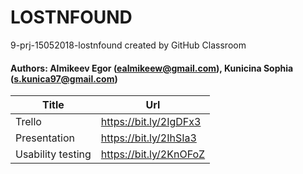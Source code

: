 # LOSTNFOUND
9-prj-15052018-lostnfound created by GitHub Classroom

#### Authors: Almikeev Egor (ealmikeew@gmail.com), Kunicina Sophia (s.kunica97@gmail.com)

Title | Url
------------ | -------------
Trello              | https://bit.ly/2IgDFx3
Presentation        | https://bit.ly/2IhSIa3
Usability testing   | https://bit.ly/2KnOFoZ
